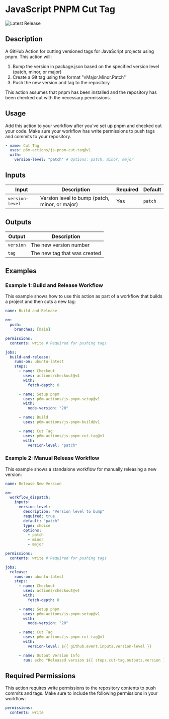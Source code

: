 # JavaScript PNPM Cut Tag

![Latest Release](https://img.shields.io/github/v/release/p6m-actions/js-pnpm-cut-tag?style=flat-square&label=Latest%20Release&color=blue)

## Description

A GitHub Action for cutting versioned tags for JavaScript projects using pnpm. This action will:

1. Bump the version in package.json based on the specified version level (patch, minor, or major)
2. Create a Git tag using the format "vMajor.Minor.Patch"
3. Push the new version and tag to the repository

This action assumes that pnpm has been installed and the repository has been checked out with the necessary permissions.

## Usage

Add this action to your workflow after you've set up pnpm and checked out your code. Make sure your workflow has write permissions to push tags and commits to your repository.

```yaml
- name: Cut Tag
  uses: p6m-actions/js-pnpm-cut-tag@v1
  with:
    version-level: "patch" # Options: patch, minor, major
```

## Inputs

| Input           | Description                                    | Required | Default |
| --------------- | ---------------------------------------------- | -------- | ------- |
| `version-level` | Version level to bump (patch, minor, or major) | Yes      | `patch` |

## Outputs

| Output    | Description                  |
| --------- | ---------------------------- |
| `version` | The new version number       |
| `tag`     | The new tag that was created |

## Examples

### Example 1: Build and Release Workflow

This example shows how to use this action as part of a workflow that builds a project and then cuts a new tag:

```yaml
name: Build and Release

on:
  push:
    branches: [main]

permissions:
  contents: write # Required for pushing tags

jobs:
  build-and-release:
    runs-on: ubuntu-latest
    steps:
      - name: Checkout
        uses: actions/checkout@v4
        with:
          fetch-depth: 0

      - name: Setup pnpm
        uses: p6m-actions/js-pnpm-setup@v1
        with:
          node-version: "20"

      - name: Build
        uses: p6m-actions/js-pnpm-build@v1

      - name: Cut Tag
        uses: p6m-actions/js-pnpm-cut-tag@v1
        with:
          version-level: "patch"
```

### Example 2: Manual Release Workflow

This example shows a standalone workflow for manually releasing a new version:

```yaml
name: Release New Version

on:
  workflow_dispatch:
    inputs:
      version-level:
        description: "Version level to bump"
        required: true
        default: "patch"
        type: choice
        options:
          - patch
          - minor
          - major

permissions:
  contents: write # Required for pushing tags

jobs:
  release:
    runs-on: ubuntu-latest
    steps:
      - name: Checkout
        uses: actions/checkout@v4
        with:
          fetch-depth: 0

      - name: Setup pnpm
        uses: p6m-actions/js-pnpm-setup@v1
        with:
          node-version: "20"

      - name: Cut Tag
        uses: p6m-actions/js-pnpm-cut-tag@v1
        with:
          version-level: ${{ github.event.inputs.version-level }}

      - name: Output Version Info
        run: echo "Released version ${{ steps.cut-tag.outputs.version }} with tag ${{ steps.cut-tag.outputs.tag }}"
```

## Required Permissions

This action requires write permissions to the repository contents to push commits and tags. Make sure to include the following permissions in your workflow:

```yaml
permissions:
  contents: write
```
